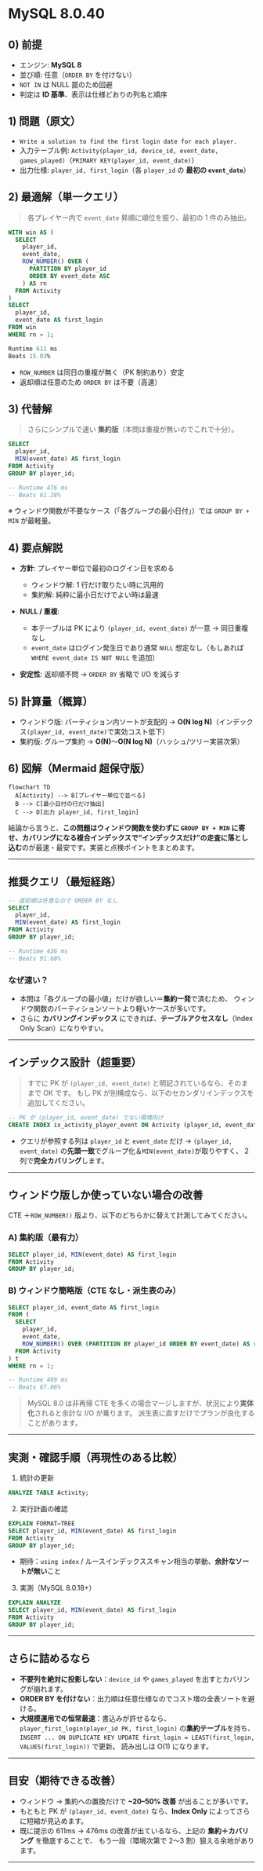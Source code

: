 # MySQL 8.0.40

## 0) 前提

- エンジン: **MySQL 8**
- 並び順: 任意（`ORDER BY` を付けない）
- `NOT IN` は NULL 罠のため回避
- 判定は **ID 基準**、表示は仕様どおりの列名と順序

## 1) 問題（原文）

- `Write a solution to find the first login date for each player.`
- 入力テーブル例: `Activity(player_id, device_id, event_date, games_played)`（`PRIMARY KEY(player_id, event_date)`）
- 出力仕様: `player_id, first_login`（各 `player_id` の **最初の `event_date`**）

## 2) 最適解（単一クエリ）

> 各プレイヤー内で `event_date` 昇順に順位を振り、最初の 1 件のみ抽出。

```sql
WITH win AS (
  SELECT
    player_id,
    event_date,
    ROW_NUMBER() OVER (
      PARTITION BY player_id
      ORDER BY event_date ASC
    ) AS rn
  FROM Activity
)
SELECT
  player_id,
  event_date AS first_login
FROM win
WHERE rn = 1;

Runtime 611 ms
Beats 15.03%
```

- `ROW_NUMBER` は同日の重複が無く（PK 制約あり）安定
- 返却順は任意のため `ORDER BY` は不要（高速）

## 3) 代替解

> さらにシンプルで速い **集約版**（本問は重複が無いのでこれで十分）。

```sql
SELECT
  player_id,
  MIN(event_date) AS first_login
FROM Activity
GROUP BY player_id;

-- Runtime 476 ms
-- Beats 61.28%

```

※ ウィンドウ関数が不要なケース（「各グループの最小日付」）では `GROUP BY + MIN` が最軽量。

## 4) 要点解説

- **方針**: プレイヤー単位で最初のログイン日を求める
    - ウィンドウ解: 1 行だけ取りたい時に汎用的
    - 集約解: 純粋に最小日だけでよい時は最速

- **NULL / 重複**:
    - 本テーブルは PK により `(player_id, event_date)` が一意 → 同日重複なし
    - `event_date` はログイン発生日であり通常 `NULL` 想定なし（もしあれば `WHERE event_date IS NOT NULL` を追加）

- **安定性**: 返却順不問 → `ORDER BY` 省略で I/O を減らす

## 5) 計算量（概算）

- ウィンドウ版: パーティション内ソートが支配的 → **O(N log N)**（インデックス`(player_id, event_date)`で実効コスト低下）
- 集約版: グループ集約 → **O(N)**～**O(N log N)**（ハッシュ/ツリー実装次第）

## 6) 図解（Mermaid 超保守版）

```mermaid
flowchart TD
  A[Activity] --> B[プレイヤー単位で並べる]
  B --> C[最小日付の行だけ抽出]
  C --> D[出力 player_id, first_login]
```

結論から言うと、**この問題はウィンドウ関数を使わずに `GROUP BY + MIN` に寄せ、カバリングになる複合インデックスで“インデックスだけ”の走査に落とし込む**のが最速・最安です。実装と点検ポイントをまとめます。

---

## 推奨クエリ（最短経路）

```sql
-- 返却順は任意なので ORDER BY なし
SELECT
  player_id,
  MIN(event_date) AS first_login
FROM Activity
GROUP BY player_id;

-- Runtime 436 ms
-- Beats 91.68%

```

### なぜ速い？

- 本問は「各グループの最小値」だけが欲しい＝**集約一発**で済むため、
  ウィンドウ関数のパーティションソートより軽いケースが多いです。
- さらに **カバリングインデックス** にできれば、**テーブルアクセスなし**（Index Only Scan）になりやすい。

---

## インデックス設計（超重要）

> すでに PK が `(player_id, event_date)` と明記されているなら、そのままで OK です。
> もし PK が別構成なら、以下のセカンダリインデックスを追加してください。

```sql
-- PK が (player_id, event_date) でない環境向け
CREATE INDEX ix_activity_player_event ON Activity (player_id, event_date);
```

- クエリが参照する列は `player_id` と `event_date` だけ →
  `(player_id, event_date)` の**先頭一致**でグループ化＆`MIN(event_date)`が取りやすく、
  2 列で**完全カバリング**します。

---

## ウィンドウ版しか使っていない場合の改善

CTE ＋`ROW_NUMBER()` 版より、以下のどちらかに替えて計測してみてください。

### A) 集約版（最有力）

```sql
SELECT player_id, MIN(event_date) AS first_login
FROM Activity
GROUP BY player_id;
```

### B) ウィンドウ簡略版（CTE なし・派生表のみ）

```sql
SELECT player_id, event_date AS first_login
FROM (
  SELECT
    player_id,
    event_date,
    ROW_NUMBER() OVER (PARTITION BY player_id ORDER BY event_date) AS rn
  FROM Activity
) t
WHERE rn = 1;

-- Runtime 469 ms
-- Beats 67.06%

```

> MySQL 8.0 は非再帰 CTE を多くの場合マージしますが、状況により**実体化**されると余計な I/O が乗ります。
> 派生表に直すだけでプランが良化することがあります。

---

## 実測・確認手順（再現性のある比較）

1. 統計の更新

```sql
ANALYZE TABLE Activity;
```

2. 実行計画の確認

```sql
EXPLAIN FORMAT=TREE
SELECT player_id, MIN(event_date) AS first_login
FROM Activity
GROUP BY player_id;
```

- 期待：`using index` / ルースインデックススキャン相当の挙動、**余計なソートが無い**こと

3. 実測（MySQL 8.0.18+）

```sql
EXPLAIN ANALYZE
SELECT player_id, MIN(event_date) AS first_login
FROM Activity
GROUP BY player_id;
```

---

## さらに詰めるなら

- **不要列を絶対に投影しない**：`device_id` や `games_played` を出すとカバリングが崩れます。
- **ORDER BY を付けない**：出力順は任意仕様なのでコスト増の全表ソートを避ける。
- **大規模運用での恒常最速**：書込みが許せるなら、`player_first_login(player_id PK, first_login)` の**集約テーブル**を持ち、
  `INSERT ... ON DUPLICATE KEY UPDATE first_login = LEAST(first_login, VALUES(first_login))` で更新。
  読み出しは O(1) になります。

---

## 目安（期待できる改善）

- ウィンドウ → 集約への置換だけで **~20–50% 改善** が出ることが多いです。
- もともと PK が `(player_id, event_date)` なら、**Index Only** によってさらに短縮が見込めます。
- 既に提示の 611ms → 476ms の改善が出ているなら、上記の **集約＋カバリング** を徹底することで、
  もう一段（環境次第で 2〜3 割）狙える余地があります。

---
